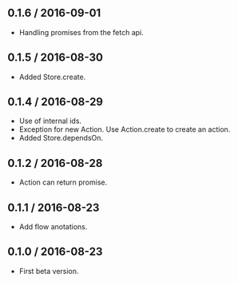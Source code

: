 0.1.6 / 2016-09-01
------------------
- Handling promises from the fetch api.

0.1.5 / 2016-08-30
------------------
- Added Store.create.

0.1.4 / 2016-08-29
------------------
- Use of internal ids.
- Exception for new Action. Use Action.create to create an action.
- Added Store.dependsOn.

0.1.2 / 2016-08-28
------------------
- Action can return promise.

0.1.1 / 2016-08-23
------------------
- Add flow anotations.

0.1.0 / 2016-08-23
------------------
- First beta version.
